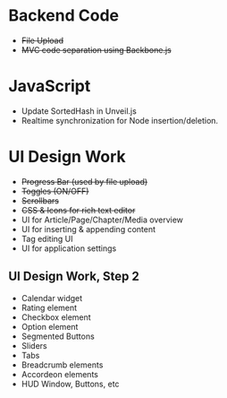 Backend Code
============

* <strike>File Upload</strike>
* <strike>MVC code separation using Backbone.js</strike>

JavaScript
==========

* Update SortedHash in Unveil.js
* Realtime synchronization for Node insertion/deletion.

UI Design Work
==============

* <strike>Progress Bar (used by file upload)</strike>
* <strike>Toggles (ON/OFF)</strike>
* <strike>Scrollbars</strike>
* <strike>CSS & Icons for rich text editor</strike>
* UI for Article/Page/Chapter/Media overview
* UI for inserting & appending content
* Tag editing UI
* UI for application settings

UI Design Work, Step 2
----------------------

* Calendar widget
* Rating element
* Checkbox element
* Option element
* Segmented Buttons
* Sliders
* Tabs
* Breadcrumb elements
* Accordeon elements
* HUD Window, Buttons, etc

